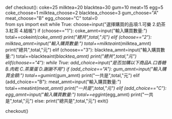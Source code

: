 def checkout():
    coke=25
    milktea=20
    blacktea=30
    gum=10
    meat=15
    egg=5
    coke_choose=1
    milktea_choose=2
    blacktea_choose=3
    gum_choose="A"
    meat_choose="B"
    egg_choose="C"
    total=0      
    from sys import exit
    while True:
        choose=input("選擇購買的品項:1.可樂 2.奶茶 3.紅茶 4.結帳")
        if (choose=="1"):
            coke_amnt=input("輸入購買數量:")
            total+=coke*int(coke_amnt)
            print("總共",total,"元")
        elif (choose=="2"):
            milktea_amnt=input("輸入購買數量:")
            total+=milktea*int(milktea_amnt)
            print("總共",total,"元")
        elif (choose=="3"):
            blacktea_amnt=input("輸入購買數量:")
            total+=blacktea*int(blacktea_amnt)
            print("總共",total,"元")
        elif(choose=="4"):
            while True:
                add_choice=input("是否加購以下商品A.口香糖 B.肉乾 C.茶葉蛋 D.謝謝不用")
                if (add_choice=="A"):
                    gum_amnt=input("輸入購買金額:")
                    total+=gum*int(gum_amnt)
                    print("一共是",total,"元")
                elif (add_choice=="B"):
                    meat_amnt=input("輸入購買數量:")
                    total+=meat*int(meat_amnt)
                    print("一共是",total,"元")
                elif (add_choice=="C"):
                    egg_amnt=input("輸入購買數量:")
                    total+=egg*int(egg_amnt)
                    print("一共是",total,"元")
                else:
                    print("總共是",total,"元")
                    exit()

checkout()


    

